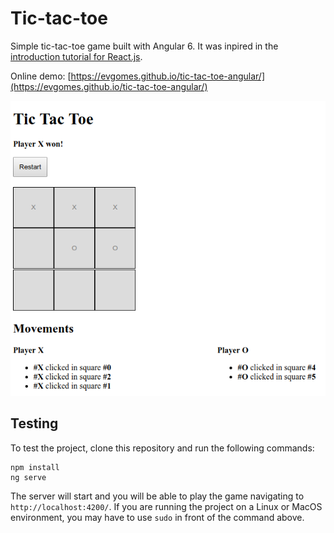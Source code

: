 # Tic-tac-toe

Simple tic-tac-toe game built with Angular 6. It was inpired in the [introduction tutorial for React.js](https://reactjs.org/tutorial/tutorial.html).

Online demo: [https://evgomes.github.io/tic-tac-toe-angular/](https://evgomes.github.io/tic-tac-toe-angular/)

![tic-tac-toe demo](https://raw.githubusercontent.com/evgomes/tic-tac-toe-angular/master/doc-images/tic-tac-toe.png)

## Testing

To test the project, clone this repository and run the following commands:
```
npm install
ng serve
```

The server will start and you will be able to play the game navigating to `http://localhost:4200/`. If you are running the project on a Linux or MacOS environment, you may have to use `sudo` in front of the command above.